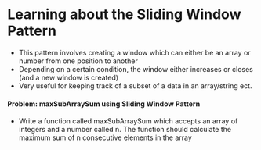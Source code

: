 # Learning about the Sliding Window Pattern
- This pattern involves creating a window which can either be an array or number from one position to another
- Depending on a certain condition, the window either increases or closes (and a new window is created)
- Very useful for keeping track of a subset of a data in an array/string ect.

#### Problem: maxSubArraySum using Sliding Window Pattern
- Write a function called maxSubArraySum which accepts an array of integers and a number called n. The function should calculate the maximum sum of n consecutive elements in the array
